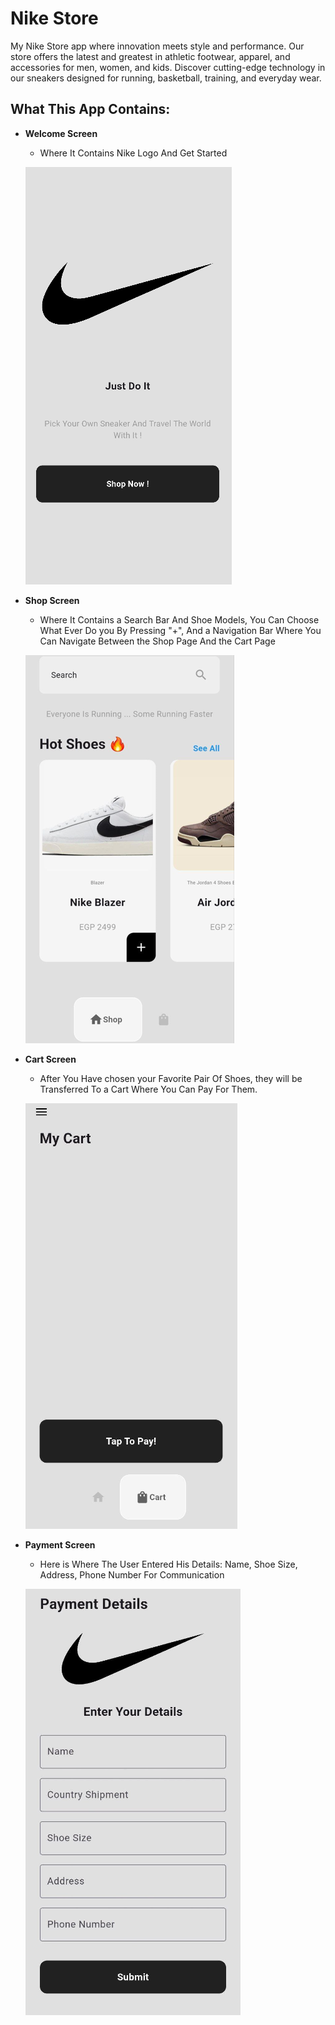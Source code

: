 # Nike Store

My Nike Store app where innovation meets style and performance. Our store offers the latest and greatest in athletic footwear, apparel, and accessories for men, women, and kids. Discover cutting-edge technology in our sneakers designed for running, basketball, training, and everyday wear.

## What This App Contains:

- **Welcome Screen**
    - Where It Contains Nike Logo And Get Started
  
    ![img_8.png](img_8.png)

- **Shop Screen**
    - Where It Contains a Search Bar And Shoe Models, You Can Choose What Ever Do you By Pressing "+", And a Navigation Bar Where You Can Navigate Between the Shop Page And the Cart Page

    ![img_9.png](img_9.png)

- **Cart Screen**
    - After You Have chosen your Favorite Pair Of Shoes, they will be Transferred To a Cart Where You Can Pay For Them.
  
    ![img_10.png](img_10.png)

- **Payment Screen**
    - Here is Where The User Entered His Details: Name, Shoe Size, Address, Phone Number For Communication
    
    ![img_11.png](img_11.png)